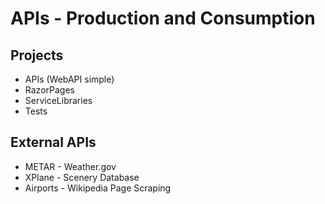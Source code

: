 # APIs - Production and Consumption

## Projects
* APIs (WebAPI simple)
* RazorPages
* ServiceLibraries
* Tests

## External APIs
* METAR - Weather.gov
* XPlane - Scenery Database
* Airports - Wikipedia Page Scraping
